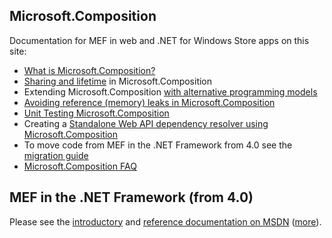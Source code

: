 ## Microsoft.Composition

Documentation for MEF in web and .NET for Windows Store apps on this site:

* [What is Microsoft.Composition?](What%20is%20Microsoft.Composition_.md)
* [Sharing and lifetime](Sharing-and-lifetime) in Microsoft.Composition
* Extending Microsoft.Composition [with alternative programming models](ProgrammingModelExtensions)
* [Avoiding reference (memory) leaks in Microsoft.Composition](--Avoiding-reference-(memory)-leaks-in-MEF-for-.Net-4.5-and-Windows-Store-Apps)
* [Unit Testing Microsoft.Composition](Unit-Testing-Microsoft.Composition)
* Creating a [Standalone Web API dependency resolver using Microsoft.Composition](Standalone-Web-API-dependency-resolver-using-Microsoft.Composition)
* To move code from MEF in the .NET Framework from 4.0 see the [migration guide](Changes)
* [Microsoft.Composition FAQ](Microsoft.Composition-FAQ)

## MEF in the .NET Framework (from 4.0)

Please see the [introductory](http://msdn.microsoft.com/en-us/library/dd460648.aspx) and [reference documentation on MSDN](http://msdn.microsoft.com/en-us/library/system.componentmodel.composition(VS.100).aspx) ([more](http://msdn.microsoft.com/en-us/library/system.componentmodel.composition.hosting(VS.100).aspx)).
